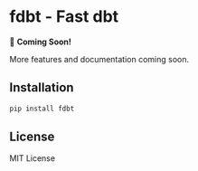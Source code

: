 # fdbt - Fast dbt

🚀 **Coming Soon!**

More features and documentation coming soon.

## Installation

```bash
pip install fdbt
```

## License

MIT License
